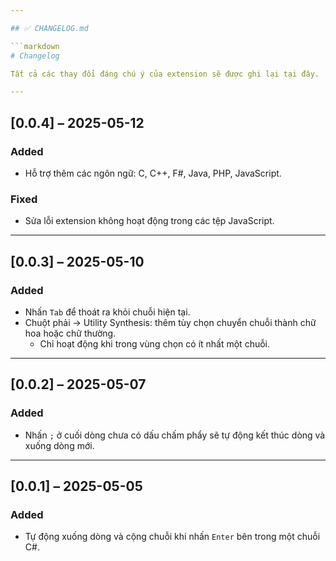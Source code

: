 ```yaml
---

## ✅ CHANGELOG.md

```markdown
# Changelog

Tất cả các thay đổi đáng chú ý của extension sẽ được ghi lại tại đây.

---
```


## [0.0.4] – 2025-05-12

### Added
- Hỗ trợ thêm các ngôn ngữ: C, C++, F#, Java, PHP, JavaScript.

### Fixed
- Sửa lỗi extension không hoạt động trong các tệp JavaScript.

---

## [0.0.3] – 2025-05-10

### Added
- Nhấn `Tab` để thoát ra khỏi chuỗi hiện tại.
- Chuột phải → Utility Synthesis: thêm tùy chọn chuyển chuỗi thành chữ hoa hoặc chữ thường.
    - Chỉ hoạt động khi trong vùng chọn có ít nhất một chuỗi.

---

## [0.0.2] – 2025-05-07

### Added
- Nhấn `;` ở cuối dòng chưa có dấu chấm phẩy sẽ tự động kết thúc dòng và xuống dòng mới.

---

## [0.0.1] – 2025-05-05

### Added
- Tự động xuống dòng và cộng chuỗi khi nhấn `Enter` bên trong một chuỗi C#.